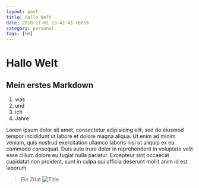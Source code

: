 ```yaml
---
layout: post
title: Hallo Welt
date: 2018-11-01 13:42:43 +0059
category: personal
tags: [HH]
---
```


# Hallo Welt
## Mein erstes Markdown
1. was 
2. und 
3. ich 
4. Jahre 

Lorem ipsum dolor sit amet, consectetur adipisicing elit, sed do eiusmod tempor incididunt ut labore et dolore magna aliqua. Ut enim ad minim veniam, quis nostrud exercitation ullamco laboris nisi ut aliquip ex ea commodo consequat. Duis aute irure dolor in reprehenderit in voluptate velit esse cillum dolore eu fugiat nulla pariatur. Excepteur sint occaecat cupidatat non proident, sunt in culpa qui officia deserunt mollit anim id est laborum.
> Ein Zitat
![Title](URL)

